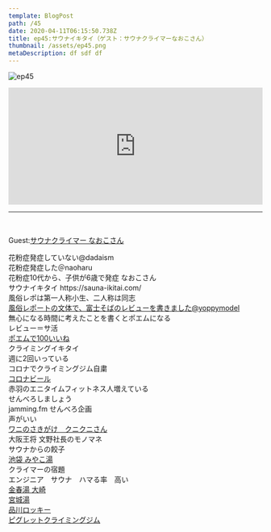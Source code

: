 ```yaml
---  
template: BlogPost  
path: /45  
date: 2020-04-11T06:15:50.738Z  
title: ep45:サウナイキタイ（ゲスト：サウナクライマーなおこさん）
thumbnail: /assets/ep45.png
metaDescription: df sdf df  
---  
```

![ep45](/assets/ep45.png)  

<iframe src="https://open.spotify.com/embed/episode/1fXCKXXnyjJbQxqriPXr5O" width="100%" height="232" frameBorder="0" allowfullscreen="" allow="autoplay; clipboard-write; encrypted-media; fullscreen; picture-in-picture"></iframe>



***
  
</br>

Guest:[サウナクライマー なおこさん](https://twitter.com/hqW4hwLBS9TVl5)  


<p>花粉症発症していない@dadaism<br>花粉症発症した＠naoharu<br>花粉症10代から、子供が6歳で発症 なおこさん<br>サウナイキタイ https://sauna-ikitai.com/<br>風俗レポは第一人称小生、二人称は同志<br><a rel="noreferrer noopener" aria-label="風俗レポートの文体で、富士そばのレビューを書きました@yoppymodel (新しいタブで開く)" href="https://twitter.com/yoppymodel/status/976299255257210880" target="_blank">風俗レポートの文体で、富士そばのレビューを書きました@yoppymodel</a><br>無心になる時間に考えたことを書くとポエムになる<br>レビュー＝サ活<br><a rel="noreferrer noopener" aria-label="ポエムで100いいね (新しいタブで開く)" href="https://sauna-ikitai.com/saunners/385/posts/248299" target="_blank">ポエムで100いいね</a><br>クライミングイキタイ<br>週に2回いっている<br>コロナでクライミングジム自粛<br><a rel="noreferrer noopener" aria-label="コロナビール (新しいタブで開く)" href="https://corona-extra.jp/" target="_blank">コロナビール</a><br>赤羽のエニタイムフィットネス人増えている<br>せんべろしましょう<br>jamming.fm せんべろ企画<br>声がいい<br><a rel="noreferrer noopener" aria-label=" ワニのさきがけ　クニクニさん (新しいタブで開く)" href="https://twitter.com/kunihiko9215" target="_blank">ワニのさきがけ　クニクニさん</a><br> 大阪王将 文野社長のモノマネ<br> サウナからの餃子<br> <a rel="noreferrer noopener" aria-label="池袋 みやこ湯  (新しいタブで開く)" href="https://sauna-ikitai.com/saunas/1649" target="_blank">池袋 みやこ湯 </a><br>クライマーの宿題<br>エンジニア　サウナ　ハマる率　高い<br><a rel="noreferrer noopener" aria-label="金春湯 大崎  (新しいタブで開く)" href="https://sauna-ikitai.com/saunas/2027" target="_blank">金春湯 大崎 </a><br><a rel="noreferrer noopener" aria-label="宮城湯 (新しいタブで開く)" href="https://sauna-ikitai.com/saunas/2018" target="_blank">宮城湯</a><br><a rel="noreferrer noopener" aria-label="品川ロッキー (新しいタブで開く)" href="https://www.rockyclimbing.com/shinagawa/" target="_blank">品川ロッキー</a><br><a rel="noreferrer noopener" aria-label="ピグレットクライミングジム (新しいタブで開く)" href="http://piglet-climb.com/" target="_blank">ピグレットクライミングジム</a></p>